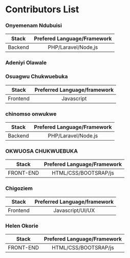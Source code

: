# Contributors List

### Onyemenam Ndubuisi
| Stack       | Prefered Language/Framework      
| ------------- |:-------------:| 
| Backend      | PHP/Laravel/Node,js | 


### Adeniyi Olawale
### Osuagwu Chukwuebuka
| Stack      | Preferred Language/framework          
| ------------- |:-------------:| 
| Frontend      | Javascript | 
### chinomso onwukwe
| Stack       | Prefered Language/Framework
|---------------|:-----------------:|
| Backend        | PHP/Laravel/Node.js |
### OKWUOSA CHUKWUEBUKA
| Stack       | Prefered Language/Framework      
| ------------- |:-------------:| 
| FRONT-END      | HTML/CSS/BOOTSRAP/js 


### Chigoziem
| Stack      | Preferred Language/framework          
| ------------- |:-------------:| 
| Frontend      | Javascript/UI/UX| 

### Helen Okorie 
| Stack       | Prefered Language/Framework      
| ------------- |:-------------:| 
| FRONT-END      | HTML/CSS/BOOTSRAP/js 
